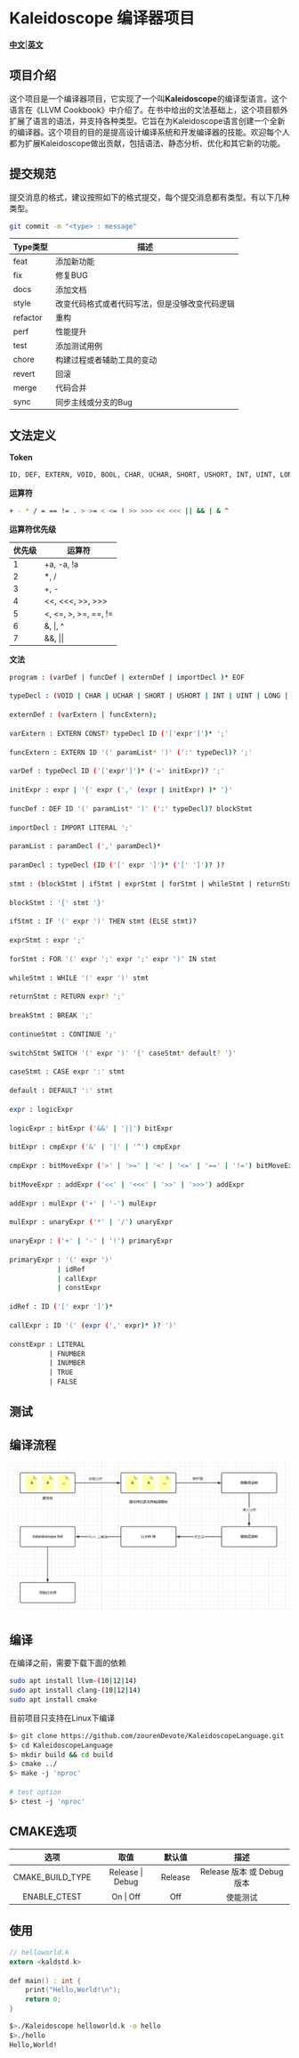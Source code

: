 # Kaleidoscope 编译器项目

[**中文**](./README.zn.md)|[**英文**](./README.md)

## 项目介绍

这个项目是一个编译器项目，它实现了一个叫**Kaleidoscope**的编译型语言。这个语言在《LLVM Cookbook》中介绍了。在书中给出的文法基础上，这个项目额外扩展了语言的语法，并支持各种类型。它旨在为Kaleidoscope语言创建一个全新的编译器。这个项目的目的是提高设计编译系统和开发编译器的技能。欢迎每个人都为扩展Kaleidoscope做出贡献，包括语法、静态分析、优化和其它新的功能。

## 提交规范

提交消息的格式，建议按照如下的格式提交，每个提交消息都有类型。有以下几种类型。

```bash
git commit -m "<type> : message"
```

| Type类型 | 描述                                           |
| -------- | ---------------------------------------------- |
| feat     | 添加新功能                                     |
| fix      | 修复BUG                                        |
| docs     | 添加文档                                       |
| style    | 改变代码格式或者代码写法，但是没够改变代码逻辑 |
| refactor | 重构                                           |
| perf     | 性能提升                                       |
| test     | 添加测试用例                                   |
| chore    | 构建过程或者辅助工具的变动                     |
| revert   | 回滚                                           |
| merge    | 代码合并                                       |
| sync     | 同步主线或分支的Bug                            |

## 文法定义

**Token**

```bash
ID, DEF, EXTERN, VOID, BOOL, CHAR, UCHAR, SHORT, USHORT, INT, UINT, LONG, ULONG, FLOAT, DOUBLE, LITERAL, INUMBER, FNUMBER, IF, FOR, WHILE, RETURN, BREAK, CONTINUE, STRUCT IMPORT CONST, IN, THEN, ELSE, COMMENT, SWITCH, CASE, DEFAULT
```

**运算符**

```bash
+ - * / = == != . > >= < <= ! >> >>> << <<< || && | & ^
```

**运算符优先级**

| 优先级 | 运算符               |
| ------ | -------------------- |
| 1      | +a, -a, !a           |
| 2      | *, /                 |
| 3      | +, -                 |
| 4      | <<, <<<, >>, >>>     |
| 5      | <, <=, >, >=, ==, != |
| 6      | &, \|, ^             |
| 7      | &&, \|\|             |

**文法**

```bash
program : (varDef | funcDef | externDef | importDecl )* EOF

typeDecl : (VOID | CHAR | UCHAR | SHORT | USHORT | INT | UINT | LONG | ULONG | FLOAT | DOUBLE | BOOL)

externDef : (varExtern | funcExtern);

varExtern : EXTERN CONST? typeDecl ID ('['expr']')* ';'

funcExtern : EXTERN ID '(' paramList* ')' (':' typeDecl)? ';'

varDef : typeDecl ID ('['expr']')* ('=' initExpr)? ';'

initExpr : expr | '{' expr (',' (expr | initExpr) )* '}' 

funcDef : DEF ID '(' paramList* ')' (':' typeDecl)? blockStmt

importDecl : IMPORT LITERAL ';'

paramList : paramDecl (',' paramDecl)*

paramDecl : typeDecl (ID ('[' expr ']')* ('[' ']')? )?

stmt : (blockStmt | ifStmt | exprStmt | forStmt | whileStmt | returnStmt | breakStmt | continueStmt | switchStmt )

blockStmt : '{' stmt '}'

ifStmt : IF '(' expr ')' THEN stmt (ELSE stmt)?

exprStmt : expr ';'

forStmt : FOR '(' expr ';' expr ';' expr ')' IN stmt

whileStmt : WHILE '(' expr ')' stmt

returnStmt : RETURN expr? ';'

breakStmt : BREAK ';'

continueStmt : CONTINUE ';'

switchStmt SWITCH '(' expr ')' '{' caseStmt* default? '}'

caseStmt : CASE expr ':' stmt

default : DEFAULT ':' stmt

expr : logicExpr

logicExpr : bitExpr ('&&' | '||') bitExpr

bitExpr : cmpExpr ('&' | '|' | '^') cmpExpr

cmpExpr : bitMoveExpr ('>' | '>=' | '<' | '<=' | '==' | '!=') bitMoveExpr

bitMoveExpr : addExpr ('<<' | '<<<' | '>>' | '>>>') addExpr

addExpr : mulExpr ('+' | '-') mulExpr

mulExpr : unaryExpr ('*' | '/') unaryExpr

unaryExpr : ('+' | '-' | '!') primaryExpr

primaryExpr : '(' expr ')'
			| idRef
			| callExpr
			| constExpr
			
idRef : ID ('[' expr ']')*

callExpr : ID '(' (expr (',' expr)* )? ')'

constExpr : LITERAL
		  | FNUMBER
		  | INUMBER
		  | TRUE
	      | FALSE
```

## 测试

## 编译流程

![编译顺序](./doc/pic2.png)

## 编译

在编译之前，需要下载下面的依赖

```bash
sudo apt install llvm-(10|12|14)
sudo apt install clang-(10|12|14)
sudo apt install cmake
```

目前项目只支持在Linux下编译

```bash
$> git clone https://github.com/zourenDevote/KaleidoscopeLanguage.git
$> cd KaleidoscopeLanguage
$> mkdir build && cd build
$> cmake ../
$> make -j 'nproc'

# test option
$> ctest -j 'nproc'
```

## CMAKE选项

|       选项       |       取值       | 默认值  |            描述            |
| :--------------: | :--------------: | :-----: | :------------------------: |
| CMAKE_BUILD_TYPE | Release \| Debug | Release | Release 版本 或 Debug 版本 |
|   ENABLE_CTEST   |    On \| Off     |   Off   |          使能测试          |

## 使用

```c
// helloworld.k
extern <kaldstd.k>

def main() : int {
    print("Hello,World!\n");
    return 0;
}
```

```bash
$>./Kaleidoscope helloworld.k -o hello
$>./hello
Hello,World!
```